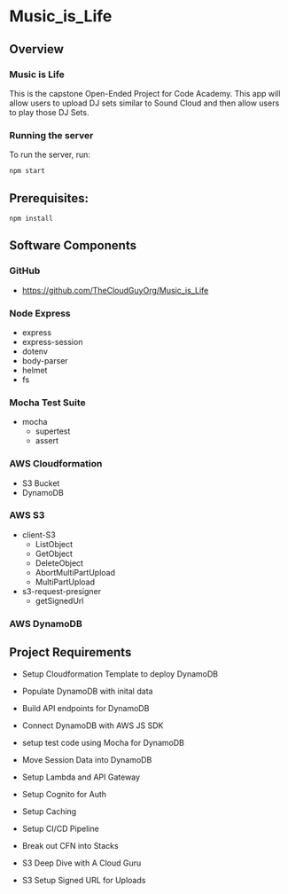 # Music_is_Life

## Overview
### Music is Life
This is the capstone Open-Ended Project for Code Academy. This app will allow users to upload DJ sets similar to Sound Cloud and then allow users to play those DJ Sets.

### Running the server
To run the server, run:

```
npm start
```    

## Prerequisites:

```
npm install 
```

## Software Components
### GitHub
- https://github.com/TheCloudGuyOrg/Music_is_Life

### Node Express
- express
- express-session
- dotenv
- body-parser
- helmet
- fs

### Mocha Test Suite
- mocha 
    - supertest
    - assert

### AWS Cloudformation
- S3 Bucket
- DynamoDB

### AWS S3
- client-S3
    - ListObject
    - GetObject
    - DeleteObject
    - AbortMultiPartUpload
    - MultiPartUpload
- s3-request-presigner
    - getSignedUrl

### AWS DynamoDB




## Project Requirements
- Setup Cloudformation Template to deploy DynamoDB
- Populate DynamoDB with inital data
- Build API endpoints for DynamoDB
- Connect DynamoDB with AWS JS SDK
- setup test code using Mocha for DynamoDB
- Move Session Data into DynamoDB


- Setup Lambda and API Gateway
- Setup Cognito for Auth
- Setup Caching
- Setup CI/CD Pipeline
- Break out CFN into Stacks
- S3 Deep Dive with A Cloud Guru
- S3 Setup Signed URL for Uploads














